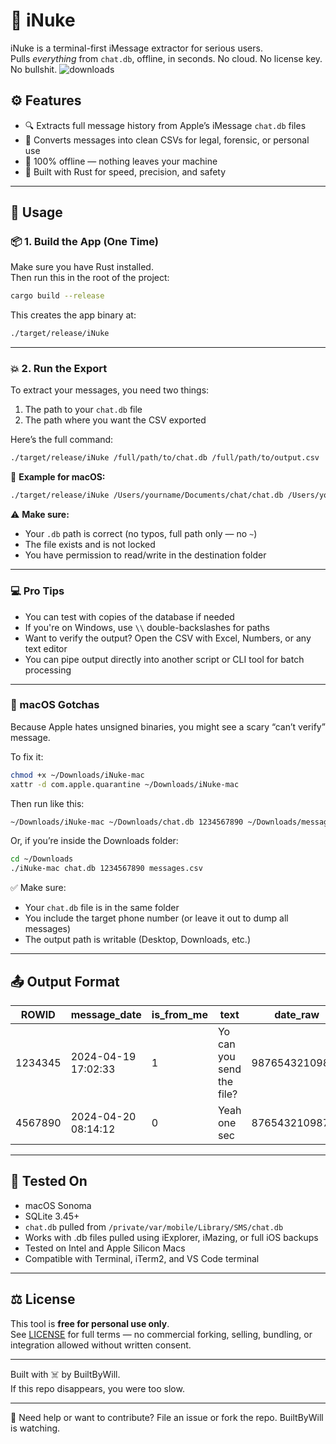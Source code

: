 # 🧨 iNuke

iNuke is a terminal-first iMessage extractor for serious users.  
Pulls *everything* from `chat.db`, offline, in seconds. No cloud. No license key. No bullshit.
![downloads](https://img.shields.io/github/downloads/builtbywill-sp/iNuke/total)
## ⚙️ Features

- 🔍 Extracts full message history from Apple’s iMessage `chat.db` files
- 💾 Converts messages into clean CSVs for legal, forensic, or personal use
- 🚀 100% offline — nothing leaves your machine
- 🦀 Built with Rust for speed, precision, and safety

---

## 🧨 Usage

### 📦 1. Build the App (One Time)

Make sure you have Rust installed.  
Then run this in the root of the project:

```bash
cargo build --release
```

This creates the app binary at:

```bash
./target/release/iNuke
```

---

### 💥 2. Run the Export

To extract your messages, you need two things:

1. The path to your `chat.db` file  
2. The path where you want the CSV exported

Here’s the full command:

```bash
./target/release/iNuke /full/path/to/chat.db /full/path/to/output.csv
```

🔧 **Example for macOS:**

```bash
./target/release/iNuke /Users/yourname/Documents/chat/chat.db /Users/yourname/Documents/messages_full.csv
```

⚠️ **Make sure:**
- Your `.db` path is correct (no typos, full path only — no `~`)
- The file exists and is not locked
- You have permission to read/write in the destination folder

---

### 💻 Pro Tips

- You can test with copies of the database if needed
- If you're on Windows, use `\\` double-backslashes for paths
- Want to verify the output? Open the CSV with Excel, Numbers, or any text editor
- You can pipe output directly into another script or CLI tool for batch processing

---

### 🍎 macOS Gotchas

Because Apple hates unsigned binaries, you might see a scary “can’t verify” message.

To fix it:
```bash
chmod +x ~/Downloads/iNuke-mac
xattr -d com.apple.quarantine ~/Downloads/iNuke-mac
```

Then run like this:
```bash
~/Downloads/iNuke-mac ~/Downloads/chat.db 1234567890 ~/Downloads/messages.csv
```

Or, if you’re inside the Downloads folder:
```bash
cd ~/Downloads
./iNuke-mac chat.db 1234567890 messages.csv
```

✅ Make sure:
- Your `chat.db` file is in the same folder
- You include the target phone number (or leave it out to dump all messages)
- The output path is writable (Desktop, Downloads, etc.)

---

## 📤 Output Format

| ROWID   | message_date         | is_from_me | text                       | date_raw       |
|---------|----------------------|------------|----------------------------|----------------|
| 1234345 | 2024-04-19 17:02:33  | 1          | Yo can you send the file? | 98765432109876 |
| 4567890 | 2024-04-20 08:14:12  | 0          | Yeah one sec               | 87654321098765 |

---

## 🧪 Tested On

- macOS Sonoma
- SQLite 3.45+
- `chat.db` pulled from `/private/var/mobile/Library/SMS/chat.db`
- Works with .db files pulled using iExplorer, iMazing, or full iOS backups
- Tested on Intel and Apple Silicon Macs
- Compatible with Terminal, iTerm2, and VS Code terminal

---

## ⚖️ License

This tool is **free for personal use only**.  
See [LICENSE](./LICENSE) for full terms — no commercial forking, selling, bundling, or integration allowed without written consent.

---

Built with ☠️ by BuiltByWill.  
If this repo disappears, you were too slow.

---
🧠 Need help or want to contribute? File an issue or fork the repo. BuiltByWill is watching.
